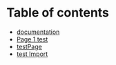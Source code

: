 # Table of contents

* [documentation](README.md)
* [Page 1 test](page-1-test.md)
* [testPage](testpage.md)
* [test Import](https://github.com/srllamadev/COBOL-LEARN/blob/833ebfd033639bfb71616f0574e7644e159ce017/0_basic/00_HelloWorld/README.md)
